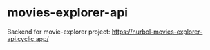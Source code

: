 # movies-explorer-api
 
Backend for movie-explorer project: https://nurbol-movies-explorer-api.cyclic.app/

